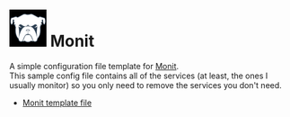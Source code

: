 # ![Monit Logo](Pics/monit-logo-1.png) Monit 
A simple configuration file template for [Monit](https://mmonit.com/monit/).  
This sample config file contains all of the services (at least, the ones I usually monitor) so you only need to remove the services you don't need.

* [Monit template file](https://github.com/eam-00/Monit/blob/master/monitrc.template)
